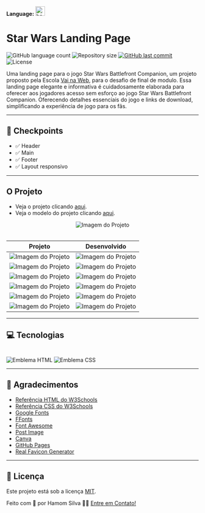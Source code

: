 <div>
  <b>Language:</b>
  <kbd title="Switch language">
    <a href="https://github.com/hamomgs/star-wars-landing-page" title="Switch language" target="_blank">
      <img width="25em" alt="bandeira do reino unido" src="https://i.postimg.cc/wxCLhRYN/download-39.png" />
    </a>
  </kbd>
</div>

# Star Wars Landing Page
<p>
  <img alt="GitHub language count" src="https://img.shields.io/github/languages/count/hamomgs/star-wars-landing-page?color=%2304D361" />

  <img alt="Repository size" src="https://img.shields.io/github/repo-size/hamomgs/star-wars-landing-page" />
  
  <a href="https://github.com/tgmarinho/README-ecoleta/commits/master">
    <img alt="GitHub last commit" src="https://img.shields.io/github/last-commit/hamomgs/star-wars-landing-page" />
  </a>
    
   <img alt="License" src="https://img.shields.io/badge/license-MIT-brightgreen" />
</p>

Uma landing page para o jogo Star Wars Battlefront Companion, um projeto proposto pela Escola [Vai na Web](https://www.vainaweb.com.br), para o desafio de final de modulo. Essa landing page elegante e informativa é cuidadosamente elaborada para oferecer aos jogadores acesso sem esforço ao jogo Star Wars Battlefront Companion. Oferecendo detalhes essenciais do jogo e links de download, simplificando a experiência de jogo para os fãs.

---

## 📍 Checkpoints

- ✅ Header
- ✅ Main
- ✅ Footer
- ✅ Layout responsivo

---

## O Projeto

- Veja o projeto clicando [aqui](https://hamomgs.github.io/star-wars-landing-page/).
- Veja o modelo do projeto clicando [aqui](https://xd.adobe.com/view/aaf75fc2-eba3-41ec-bc48-de80d0615154-ffa4/).

<div align="center">
 <img src="https://i.postimg.cc/jjLRRTBw/Captura-de-tela-2022-05-22-020537.png" alt="Imagem do Projeto" />
</div>

<br/>

|  Projeto | Desenvolvido |
|----------|-----------------|
| ![Imagem do Projeto](https://i.postimg.cc/jjLRRTBw/Captura-de-tela-2022-05-22-020537.png) | ![Imagem do Projeto](https://i.postimg.cc/jjLRRTBw/Captura-de-tela-2022-05-22-020537.png) |
| ![Imagem do Projeto](https://i.postimg.cc/kX8QYDCj/imagem-2022-05-22-135357606.png) | ![Imagem do Projeto](https://i.postimg.cc/kX8QYDCj/imagem-2022-05-22-135357606.png) |
| ![Imagem do Projeto](https://i.postimg.cc/mDfzHyzB/image.png) | ![Imagem do Projeto](https://i.postimg.cc/mDfzHyzB/image.png) |
| ![Imagem do Projeto](https://i.postimg.cc/ZnPMSH3R/image.png) | ![Imagem do Projeto](https://i.postimg.cc/ZnPMSH3R/image.png) |
| ![Imagem do Projeto](https://i.postimg.cc/NMJDtnCp/imagem-2022-05-22-140050344.png) | ![Imagem do Projeto](https://i.postimg.cc/NMJDtnCp/imagem-2022-05-22-140050344.png) |
| ![Imagem do Projeto](https://i.postimg.cc/pdkYQ7vR/imagem-2022-05-22-140137302.png) | ![Imagem do Projeto](https://i.postimg.cc/pdkYQ7vR/imagem-2022-05-22-140137302.png) |

---

## 💻 Tecnologias

<div style="display: inline_block"><br>
 <img align="center" alt="Emblema HTML" src="https://img.shields.io/badge/HTML5-E34F26?style=for-the-badge&logo=html5&logoColor=white" />
 <img align="center" alt="Emblema CSS" src="https://img.shields.io/badge/CSS3-1572B6?style=for-the-badge&logo=css3&logoColor=white" />
</div>

---

## 💚 Agradecimentos

* [Referência HTML do W3Schools](https://www.w3schools.com/tags/)
* [Referência CSS do W3Schools](https://www.w3schools.com/cssref/)
* [Google Fonts](https://fonts.google.com)
* [FFonts](www.ffonts.net/)
* [Font Awesome](https://fontawesome.com)
* [Post Image](https://postimages.org)
* [Canva](https://canva.com)
* [GitHub Pages](https://pages.github.com)
* [Real Favicon Generator](https://realfavicongenerator.net)

---

## 📝 Licença

Este projeto está sob a licença [MIT](https://github.com/hamomgs/star-wars-landing-page/blob/main/LICENCE.md).

Feito com 💙 por Hamom Silva 👋🏽 [Entre em Contato!](https://www.linkedin.com/in/hamomgs/)
